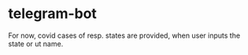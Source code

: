 # telegram-bot
For now, covid cases of resp. states are provided, when user inputs the state or ut name.
